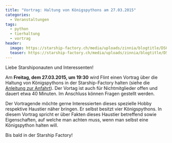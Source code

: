 ```yaml
---
title: "Vortrag: Haltung von Königspythons am 27.03.2015"
categories:
  - Veranstaltungen
tags:
  - python
  - tierhaltung
  - vortrag
header:
  image: https://starship-factory.ch/media/uploads/zinnia/blogtitle/DSC_0011.JPG
  teaser: https://starship-factory.ch/media/uploads/zinnia/blogtitle/DSC_0011.JPG
---
```


Liebe Starshiponauten und Interessenten!

Am **Freitag, dem 27.03.2015, um 19:30** wird Flint einen Vortrag über die Haltung von Königspythons in der Starship-Factory halten (siehe die [Anleitung zur Anfahrt](https://starship-factory.ch/anfahrt/)). Der Vortag ist auch für Nichtmitglieder offen und dauert etwa 40 Minuten. Im Anschluss können Fragen gestellt werden.

Der Vortragende möchte gerne Interessierten dieses spezielle Hobby respektive Haustier näher bringen. Er selbst besitzt vier Königspythons. In diesem Vortrag spricht er über Fakten dieses Haustier betreffend sowie Eigenschaften, auf welche man achten muss, wenn man selbst eine Königspython halten will.

Bis bald in der Starship Factory!
